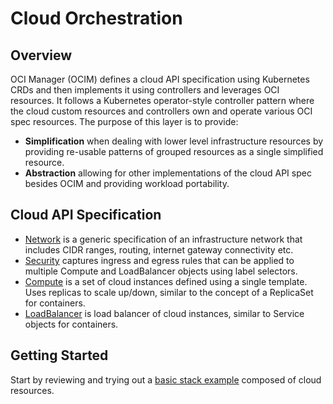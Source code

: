 # Cloud Orchestration

## Overview

OCI Manager (OCIM) defines a cloud API specification using Kubernetes CRDs and then implements it using controllers and leverages OCI resources. It follows a Kubernetes operator-style controller pattern where the cloud custom resources and controllers own and operate various OCI spec resources. The purpose of this layer is to provide:

- **Simplification** when dealing with lower level infrastructure resources by providing re-usable patterns of grouped resources as a single simplified resource.  
- **Abstraction** allowing for other implementations of the cloud API spec besides OCIM and providing workload portability.


## Cloud API Specification

- [Network](network.md) is a generic specification of an infrastructure network that includes CIDR ranges, routing, internet gateway connectivity etc.
- [Security](security.md)
captures ingress and egress rules that can be applied to multiple Compute and LoadBalancer objects using label selectors.
- [Compute](compute.md)
is a set of cloud instances defined using a single template. Uses replicas to scale up/down, similar to the concept of a ReplicaSet for containers.
- [LoadBalancer](loadbalancer.md)
is load balancer of cloud instances, similar to Service objects for containers.


## Getting Started

Start by reviewing and trying out a [basic stack example](../../examples/cloud/basic-stack.yaml) composed of cloud resources.
